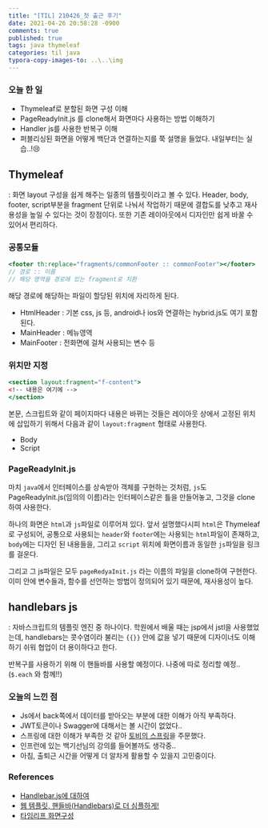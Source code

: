 ```yaml
---
title: "[TIL] 210426_첫 출근 후기"
date: 2021-04-26 20:58:28 -0900
comments: true
published: true
tags: java thymeleaf
categories: til java
typora-copy-images-to: ..\..\img
---
```


### 오늘 한 일

- Thymeleaf로 분할된 화면 구성 이해
- PageReadyInit.js 를 clone해서 화면마다 사용하는 방법 이해하기
- Handler js를 사용한 반복구 이해
- 퍼블리싱된 화면을 어떻게 백단과 연결하는지를 쭉 설명을 들었다. 내일부터는 실습..!😢



## Thymeleaf

: 화면 layout 구성을 쉽게 해주는 일종의 템플릿이라고 볼 수 있다. Header, body, footer, script부분을 fragment 단위로 나눠서 작업하기 때문에 결합도를 낮추고 재사용성을 높일 수 있다는 것이 장점이다. 또한 기존 레이아웃에서 디자인만 쉽게 바꿀 수 있어서 편리하다.

### 공통모듈

```jsx
<footer th:replace="fragments/commonFooter :: commonFooter"></footer>
// 경로 :: 이름
// 해당 영역을 경로에 있는 fragment로 치환
```

해당 경로에 해당하는 파일이 할당된 위치에 자리하게 된다.

- HtmlHeader : 기본 css, js 등, android나 ios와 연결하는 hybrid.js도 여기 포함된다.
- MainHeader : 메뉴영역
- MainFooter : 전화면에 걸쳐 사용되는 변수 등

### 위치만 지정

```jsx
<section layout:fragment="f-content">
<!-- 내용은 여기에 -->
</section>
```

본문, 스크립트와 같이 페이지마다 내용은 바뀌는 것들은 레이아웃 상에서 고정된 위치에 삽입하기 위해서 다음과 같이 `layout:fragment` 형태로 사용한다.

- Body
- Script



### PageReadyInit.js

마치 `java`에서 인터페이스를 상속받아 객체를 구현하는 것처럼, `js`도 PageReadyInit.js(임의의 이름)라는 인터페이스같은 틀을 만들어놓고, 그것을 clone하여 사용한다.

하나의 화면은 `html`과 `js`파일로 이루어져 있다. 앞서 설명했다시피 `html`은 Thymeleaf로 구성되어, 공통으로 사용되는 `header`와 `footer`에는 사용되는 `html`파일이 존재하고, `body`에는 디자인 된 내용들을, 그리고 `script` 위치에 화면이름과 동일한 `js`파일을 링크를 걸운다.

그리고 그 js파일은 모두 `pageRedyaInit.js` 라는 이름의 파일을 clone하여 구현한다. 이미 안에 변수들과, 함수를 선언하는 방법이 정의되어 있기 때문에, 재사용성이 높다.



## handlebars js

: 자바스크립트의 템플릿 엔진 중 하나이다. 학원에서 배울 때는 jsp에서 jstl을 사용했었는데, handlebars는 콧수염이라 불리는 `{{}}` 안에 값을 넣기 때문에 디자이너도 이해하기 쉬워 협업이 더 용이하다고 한다.

반복구를 사용하기 위해 이 핸들바를 사용할 예정이다. 나중에 따로 정리할 예정..(`$.each` 와 함께!!)



### 오늘의 느낀 점

- Js에서 back쪽에서 데이터를 받아오는 부분에 대한 이해가 아직 부족하다.
- JWT토큰이나 Swagger에 대해서는 볼 시간이 없었다..
- 스프링에 대한 이해가 부족한 것 같아 [토비의 스프링](http://www.yes24.com/Product/Goods/7516911)을 주문했다.
- 인프런에 있는 백기선님의 강의를 들어볼까도 생각중..
- 아침, 출퇴근 시간을 어떻게 더 알차게 활용할 수 있을지 고민중이다.



### References

- [Handlebar.js에 대하여](https://sailboat-d.tistory.com/40)
- [웹 템플릿, 핸들바(Handlebars)로 더 심플하게!](https://blog.naver.com/tmondev/220398995882)
- [타임리프 화면구성](https://eblo.tistory.com/57)